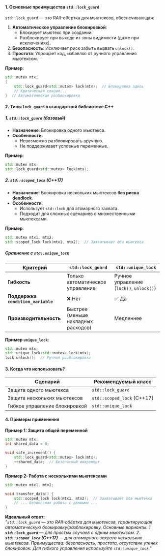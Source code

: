 #### **1. Основные преимущества `std::lock_guard`**  
`std::lock_guard` — это RAII-обёртка для мьютексов, обеспечивающая:  
1. **Автоматическое управление блокировкой**:  
   - Блокирует мьютекс при создании.  
   - Разблокирует при выходе из зоны видимости (даже при исключениях).  
2. **Безопасность**: Исключает риск забыть вызвать `unlock()`.  
3. **Простота**: Упрощает код, избавляя от ручного управления мьютексом.  

**Пример**:  
```cpp
std::mutex mtx;
{
    std::lock_guard<std::mutex> lock(mtx);  // Блокировка здесь
    // Критическая секция...
}  // Автоматическая разблокировка
```

#### **2. Типы `lock_guard` в стандартной библиотеке C++**  

##### **1. `std::lock_guard` (базовый)**  
- **Назначение**: Блокировка одного мьютекса.  
- **Особенности**:  
  - Невозможно разблокировать вручную.  
  - Не поддерживает условные переменные.  

**Пример**:  
```cpp
std::mutex mtx;
std::lock_guard<std::mutex> lock(mtx);
```

##### **2. `std::scoped_lock` (C++17)**  
- **Назначение**: Блокировка нескольких мьютексов **без риска deadlock**.  
- **Особенности**:  
  - Использует `std::lock` для атомарного захвата.  
  - Подходит для сложных сценариев с множественными мьютексами.  

**Пример**:  
```cpp
std::mutex mtx1, mtx2;
std::scoped_lock lock(mtx1, mtx2);  // Захватывает оба мьютекса
```

##### **Сравнение с `std::unique_lock`**  
| **Критерий**                       | `std::lock_guard`                   | `std::unique_lock`                       |
| ---------------------------------- | ----------------------------------- | ---------------------------------------- |
| **Гибкость**                       | Только автоматическое управление    | Ручное управление (`lock()`, `unlock()`) |
| **Поддержка `condition_variable`** | ❌ Нет                               | ✅ Да                                     |
| **Производительность**             | Быстрее (меньше накладных расходов) | Медленнее                                |

**Пример `unique_lock`**:  
```cpp
std::mutex mtx;
std::unique_lock<std::mutex> lock(mtx);
lock.unlock();  // Ручная разблокировка
```

#### **3. Когда что использовать?**  
| **Сценарий**                  | **Рекомендуемый класс**    |
| ----------------------------- | -------------------------- |
| Защита одного мьютекса        | `std::lock_guard`          |
| Защита нескольких мьютексов   | `std::scoped_lock` (C++17) |
| Гибкое управление блокировкой | `std::unique_lock`         |

#### **4. Примеры применения**  

**Пример 1: Защита общей переменной**  
```cpp
std::mutex mtx;
int shared_data = 0;

void safe_increment() {
    std::lock_guard<std::mutex> lock(mtx);
    ++shared_data;  // Безопасный инкремент
}
```

**Пример 2: Работа с несколькими мьютексами**  
```cpp
std::mutex mtx1, mtx2;

void transfer_data() {
    std::scoped_lock lock(mtx1, mtx2);  // Захватывает оба мьютекса
    // ... безопасная работа с данными ...
}
```

**Идеальный ответ:**  
*"`std::lock_guard` — это RAII-обёртка для мьютексов, гарантирующая автоматическую блокировку/разблокировку. Основные варианты:*
*1. **`std::lock_guard`** — для простых случаев с одним мьютексом.*
*2. **`std::scoped_lock` (C++17)** — для атомарного захвата нескольких мьютексов.*
*Преимущества: безопасность, простота, отсутствие утечек блокировок. Для гибкого управления используйте `std::unique_lock`."*